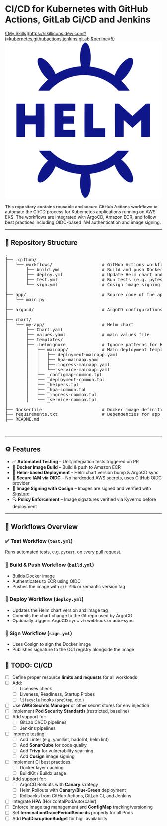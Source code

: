 # CI/CD for Kubernetes with GitHub Actions, GitLab Ci/CD and Jenkins
[![My Skills](https://skillicons.dev/icons?i=kubernetes,githubactions,jenkins,gitlab &perline=5)](https://skillicons.dev) ![Helm Logo](https://github.com/cncf/artwork/blob/main/projects/helm/icon/color/helm-icon-color.png?raw=true)

This repository contains reusable and secure GitHub Actions workflows to automate the CI/CD process for Kubernetes applications running on AWS EKS. The workflows are integrated with ArgoCD, Amazon ECR, and follow best practices including OIDC-based IAM authentication and image signing.


---

## 📁 Repository Structure

<pre>
.
├── .github/
│   └── workflows/                   # GitHub Actions workflows
│       ├── build.yml                # Build and push Docker image to Amazon ECR
│       ├── deploy.yml               # Update Helm chart and sync ArgoCD app
│       ├── test.yml                 # Run tests (e.g. pytest)
│       └── sign.yml                 # Cosign image signing
│
├── app/                             # Source code of the application (e.g. Python app)
│   └── main.py
│
├── argocd/                          # ArgoCD configurations (optional, if populated later)
│
├── chart/
│   └── my-app/                      # Helm chart
│       ├── Chart.yaml
│       ├── values.yaml              # main values file
│       ├── templates/
│       ├── .helmignore              # Ignore patterns for Helm
│       │   ├── mainapp/             # Main deployment templates
│       │   │   ├── deployment-mainapp.yaml
│       │   │   ├── hpa-mainapp.yaml
│       │   │   ├── ingress-mainapp.yaml
│       │   │   └── service-mainapp.yaml
│       │   ├── _configmap-common.tpl
│       │   ├── _deployment-common.tpl
│       │   ├── _helpers.tpl
│       │   ├── _hpa-common.tpl
│       │   ├── _ingress-common.tpl
│       │   └── _service-common.tpl
│
├── Dockerfile                       # Docker image definition
├── requirements.txt                 # Dependencies for app (Python)
├── README.md


</pre>

---

## ⚙️ Features

- ✅ **Automated Testing** – Unit/integration tests triggered on PR
- 🐳 **Docker Image Build** – Build & push to Amazon ECR
- 🚀 **Helm-based Deployment** – Helm chart version bump & ArgoCD sync
- 🔐 **Secure IAM via OIDC** – No hardcoded AWS secrets, uses GitHub OIDC provider
- 🔏 **Image Signing with Cosign** – Images are signed and verified with [Sigstore](https://www.sigstore.dev/)
- 🔍 **Policy Enforcement** – Image signatures verified via Kyverno before deployment

---

## 🔄 Workflows Overview

### ✅ Test Workflow (`test.yml`)

Runs automated tests, e.g. `pytest`, on every pull request.

### 🐳 Build & Push Workflow (`build.yml`)

- Builds Docker image  
- Authenticates to ECR using OIDC  
- Pushes the image with `git SHA` or semantic version tag

### 🚀 Deploy Workflow (`deploy.yml`)

- Updates the Helm chart version and image tag  
- Commits the chart change to the Git repo used by ArgoCD  
- Optionally triggers ArgoCD sync via webhook or auto-sync

### 🔏 Sign Workflow (`sign.yml`)

- Uses Cosign to sign the Docker image  
- Publishes signature to the OCI registry alongside the image

## 📌 TODO: CI/CD

- [ ] Define proper resource **limits and requests** for all workloads
- [ ] Add:
  - [ ] Licenses check
  - [ ] Liveness, Readiness, Startup Probes
  - [ ] `lifecycle` hooks (`preStop`, etc.)
- [ ] Use **AWS Secrets Manager** or other secret stores for env injection
- [ ] Implement **Pod Security Standards** (restricted, baseline)
- [ ] Add support for:
  - [ ] GitLab CI/CD pipelines
  - [ ] Jenkins pipelines
- [ ] Improve testing:
  - [ ] Add Linter (e.g. yamllint, hadolint, helm lint)
  - [ ] Add **SonarQube** for code quality
  - [ ] Add **Trivy** for vulnerability scanning
  - [ ] Add **Cosign** image signing
- [ ] Implement CI best practices:
  - [ ] Docker layer caching
  - [ ] BuildKit / Buildx usage
- [ ] Add support for:
  - [ ] ArgoCD Rollouts with **Canary** strategy
  - [ ] Helm Rollouts with **Canary**/**Blue-Green** deployment
  - [ ] Rollbacks from GitHub Actions, GitLab CI, and Jenkins
- [ ] Integrate **HPA** (HorizontalPodAutoscaler) 
- [ ] Enforce image tag management and **ConfigMap** tracking/versioning
- [ ] Set **terminationGracePeriodSeconds** properly for all Pods
- [ ] Add **PodDisruptionBudget** for high availability
